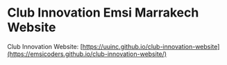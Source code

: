 # Club Innovation Emsi Marrakech Website

Club Innovation Website: [https://uuinc.github.io/club-innovation-website](https://emsicoders.github.io/club-innovation-website/)
